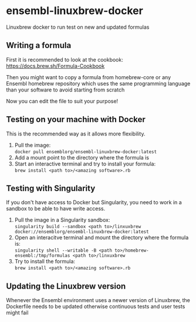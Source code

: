 # ensembl-linuxbrew-docker
Linuxbrew docker to run test on new and updated formulas

## Writing a formula
First it is recommended to look at the cookbook: https://docs.brew.sh/Formula-Cookbook

Then you might want to copy a formula from homebrew-core or any Ensembl homebrew
repository which uses the same programming language than your software to avoid starting
from scratch

Now you can edit the file to suit your purpose!

## Testing on your machine with Docker
This is the recommended way as it allows more flexibility.

1. Pull the image:  
`docker pull ensemblorg/ensembl-linuxbrew-docker:latest`
2. Add a mount point to the directory where the formula is
3. Start an interactive terminal and try to install your formula:  
`brew install <path to>/<amazing software>.rb`


## Testing with Singularity
If you don't have access to Docker but Singularity, you need to work in a sandbox
to be able to have write access.

1. Pull the image in a Singularity sandbox:  
`singularity build --sandbox <path to>/linxuxbrew docker://ensemblorg/ensembl-linuxbrew-docker:latest`
2. Open an interacitve terminal and mount the directory where the formula is:  
`singularity shell --writable -B <path to>/homebrew-ensembl:/tmp/formulas <path to>/linxuxbrew`
3. Try to install the formula:  
`brew install <path to>/<amazing software>.rb`

## Updating the Linuxbrew version
Whenever the Ensembl environment uses a newer version of Linuxbrew, the Dockerfile needs to be updated
otherwise continuous tests and user tests might fail
